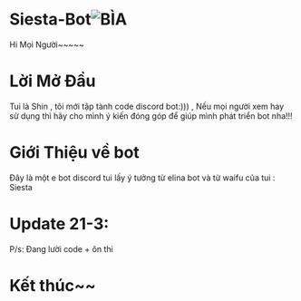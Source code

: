 
# Siesta-Bot![BÌA](https://user-images.githubusercontent.com/89868585/152793762-0135dc17-d288-4a3e-9784-5d4b7d02e2cf.png)
Hi Mọi Người~~~~~
# Lời Mở Đầu
Tui là Shin , tôi mới tập tành code discord bot:))) , Nếu mọi người xem hay sử dụng thì hãy cho mình ý kiến đóng góp để giúp mình phát triển bot nha!!!
# Giới Thiệu về bot
Đây là một e bot discord tui lấy ý tưởng từ elina bot và từ waifu của tui : Siesta
# Update 21-3:
P/s: Đang lười code + ôn thi
# Kết thúc~~
